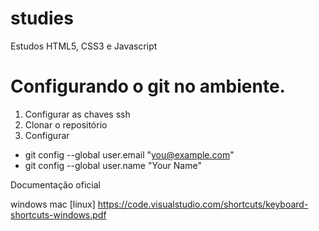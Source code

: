 # studies
Estudos HTML5, CSS3 e Javascript

# Configurando o git no ambiente.
1. Configurar as chaves ssh
2. Clonar o repositório 
3. Configurar 
  - git config --global user.email "you@example.com"
  - git config --global user.name "Your Name"

Documentação oficial

windows
mac
[linux] https://code.visualstudio.com/shortcuts/keyboard-shortcuts-windows.pdf
